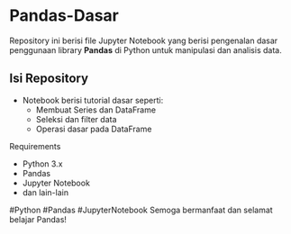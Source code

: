 # Pandas-Dasar

Repository ini berisi file Jupyter Notebook yang berisi pengenalan dasar penggunaan library **Pandas** di Python untuk manipulasi dan analisis data.

## Isi Repository

- Notebook berisi tutorial dasar seperti:
  - Membuat Series dan DataFrame
  - Seleksi dan filter data
  - Operasi dasar pada DataFrame

Requirements
- Python 3.x
- Pandas
- Jupyter Notebook
- dan lain-lain

#Python #Pandas #JupyterNotebook
Semoga bermanfaat dan selamat belajar Pandas!
